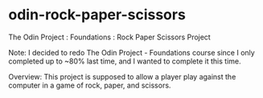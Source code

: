 # odin-rock-paper-scissors
The Odin Project : Foundations : Rock Paper Scissors Project

Note: I decided to redo The Odin Project - Foundations course since I only completed up to ~80% last time, and I wanted to complete it this time.

Overview: This project is supposed to allow a player play against the computer in a game of rock, paper, and scissors.

